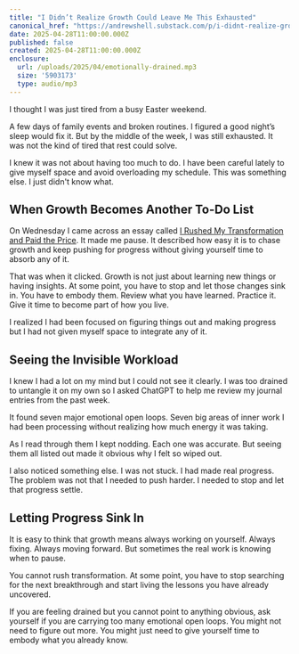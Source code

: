 ```yaml
---
title: "I Didn’t Realize Growth Could Leave Me This Exhausted"
canonical_href: "https://andrewshell.substack.com/p/i-didnt-realize-growth-could-leave"
date: 2025-04-28T11:00:00.000Z
published: false
created: 2025-04-28T11:00:00.000Z
enclosure:
  url: /uploads/2025/04/emotionally-drained.mp3
  size: '5903173'
  type: audio/mp3
---
```


I thought I was just tired from a busy Easter weekend. 

A few days of family events and broken routines. I figured a good night’s sleep would fix it. But by the middle of the week, I was still exhausted. It was not the kind of tired that rest could solve.

I knew it was not about having too much to do. I have been careful lately to give myself space and avoid overloading my schedule. This was something else. I just didn't know what.

## When Growth Becomes Another To-Do List

On Wednesday I came across an essay called [I Rushed My Transformation and Paid the Price](https://substack.com/inbox/post/160092073). It made me pause. It described how easy it is to chase growth and keep pushing for progress without giving yourself time to absorb any of it.

That was when it clicked. Growth is not just about learning new things or having insights. At some point, you have to stop and let those changes sink in. You have to embody them. Review what you have learned. Practice it. Give it time to become part of how you live.

I realized I had been focused on figuring things out and making progress but I had not given myself space to integrate any of it.

## Seeing the Invisible Workload

I knew I had a lot on my mind but I could not see it clearly. I was too drained to untangle it on my own so I asked ChatGPT to help me review my journal entries from the past week.

It found seven major emotional open loops. Seven big areas of inner work I had been processing without realizing how much energy it was taking.

As I read through them I kept nodding. Each one was accurate. But seeing them all listed out made it obvious why I felt so wiped out.

I also noticed something else. I was not stuck. I had made real progress. The problem was not that I needed to push harder. I needed to stop and let that progress settle.

## Letting Progress Sink In

It is easy to think that growth means always working on yourself. Always fixing. Always moving forward. But sometimes the real work is knowing when to pause.

You cannot rush transformation. At some point, you have to stop searching for the next breakthrough and start living the lessons you have already uncovered.

If you are feeling drained but you cannot point to anything obvious, ask yourself if you are carrying too many emotional open loops. You might not need to figure out more. You might just need to give yourself time to embody what you already know.